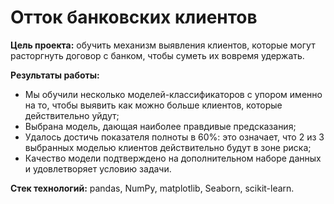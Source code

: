 # Отток банковских клиентов

**Цель проекта:** обучить механизм выявления клиентов, которые могут расторгнуть договор с банком, чтобы суметь их вовремя удержать.

**Результаты работы:**

* Мы обучили несколько моделей-классификаторов с упором именно на то, чтобы выявить как можно больше клиентов, которые действительно уйдут;
* Выбрана модель, дающая наиболее правдивые предсказания;
* Удалось достичь показателя полноты в 60%: это означает, что 2 из 3 выбранных моделью клиентов действительно будут в зоне риска;
* Качество модели подтверждено на дополнительном наборе данных и удовлетворяет условию задачи.

<b>Стек технологий:</b> pandas, NumPy, matplotlib, Seaborn, scikit-learn.
